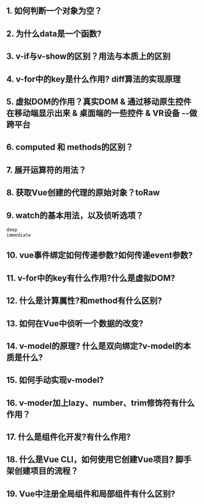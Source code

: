 ## 1. 如何判断一个对象为空？
## 2. 为什么data是一个函数?
## 3. v-if与v-show的区别？用法与本质上的区别
## 4. v-for中的key是什么作用? diff算法的实现原理
## 5. 虚拟DOM的作用？真实DOM & 通过移动原生控件在移动端显示出来 & 桌面端的一些控件 & VR设备 --做跨平台
## 6. computed 和 methods的区别？
## 7. 展开运算符的用法？
## 8. 获取Vue创建的代理的原始对象？toRaw
## 9. watch的基本用法，以及侦听选项？
    deep
    immediate
## 10. vue事件绑定如何传递参数?如何传递event参数?
## 11. v-for中的key有什么作用?什么是虚拟DOM?
## 12. 什么是计算属性?和method有什么区别?
## 13. 如何在Vue中侦听一个数据的改变?
## 14. v-model的原理? 什么是双向绑定?v-model的本质是什么?
## 15. 如何手动实现v-model?
## 16. v-moder加上lazy、number、trim修饰符有什么作用？
## 17. 什么是组件化开发?有什么作用?
## 18. 什么是Vue CLl，如何使用它创建Vue项目? 脚手架创建项目的流程？
## 19. Vue中注册全局组件和局部组件有什么区别?